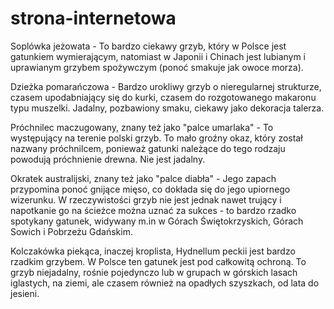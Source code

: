 # strona-internetowa
Soplówka jeżowata - To bardzo ciekawy grzyb, który w Polsce jest gatunkiem wymierającym, natomiast w Japonii i Chinach jest lubianym i uprawianym grzybem spożywczym (ponoć smakuje jak owoce morza).​

Dzieżka pomarańczowa - Bardzo urokliwy grzyb o nieregularnej strukturze, czasem upodabniający się do kurki, czasem do rozgotowanego makaronu typu muszelki. Jadalny, pozbawiony smaku, ciekawy jako dekoracja talerza.​

Próchnilec maczugowany, znany też jako "palce umarlaka" - To występujący na terenie polski grzyb. To mało groźny okaz, który został nazwany próchnilcem, ponieważ gatunki należące do tego rodzaju powodują próchnienie drewna. Nie jest jadalny.​

Okratek australijski, znany też jako "palce diabła" - Jego zapach przypomina ponoć gnijące mięso, co dokłada się do jego upiornego wizerunku. W rzeczywistości grzyb nie jest jednak nawet trujący i napotkanie go na ścieżce można uznać za sukces - to bardzo rzadko spotykany gatunek, widywany m.in w Górach Świętokrzyskich, Górach Sowich i Pobrzeżu Gdańskim.​

Kolczakówka piekąca, inaczej kroplista, Hydnellum peckii  jest bardzo rzadkim grzybem. W Polsce ten gatunek jest pod całkowitą ochroną. To grzyb niejadalny, rośnie pojedynczo lub w grupach w górskich lasach iglastych, na ziemi, ale czasem również na opadłych szyszkach, od lata do jesieni.
